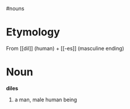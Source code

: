 #nouns 
# Etymology
From [[dil]] (human) + [[-es]] (masculine ending)
# Noun
**diles**
1. a man, male human being